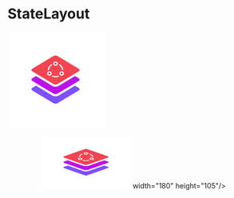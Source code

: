 # StateLayout
![Image text](Screenshots/ic_logo.png)
<div align=center>
    <img src="Screenshots/ic_logo.png" width="180" height="105"> width="180" height="105"/>
</div>